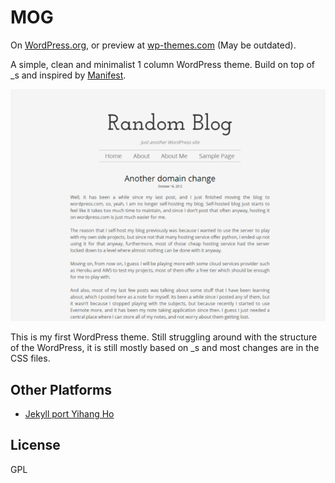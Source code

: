 # MOG #

On [WordPress.org][l1], or preview at [wp-themes.com][l2] (May be outdated).

A simple, clean and minimalist 1 column WordPress theme.
Build on top of _s and inspired  by [Manifest](https://themes.jimbarraud.com/manifest/).

![Screenshot](screenshot.png)

This is my first WordPress theme. Still struggling around with the structure of the WordPress, it is still mostly based on _s and most changes are in the CSS files.

## Other Platforms
* [Jekyll port Yihang Ho][jekyll]

## License
GPL

[jekyll]: https://github.com/yihangho/mog-jekyll-port
[l1]: https://wordpress.org/themes/mog
[l2]: https://wp-themes.com/mog/